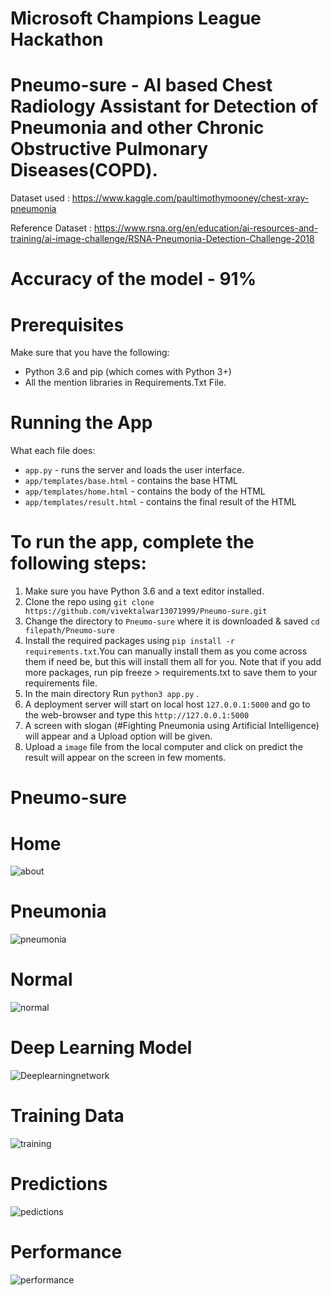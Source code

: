 # Microsoft Champions League Hackathon

# Pneumo-sure - AI based Chest Radiology Assistant for Detection of Pneumonia and other Chronic Obstructive Pulmonary Diseases(COPD).

Dataset used : https://www.kaggle.com/paultimothymooney/chest-xray-pneumonia

Reference Dataset : https://www.rsna.org/en/education/ai-resources-and-training/ai-image-challenge/RSNA-Pneumonia-Detection-Challenge-2018

# Accuracy of the model - 91%

# Prerequisites

Make sure that you have the following:

* Python 3.6 and pip (which comes with Python 3+)
* All the mention libraries in Requirements.Txt File.

# Running the App

What each file does:
* ```app.py``` - runs the server and loads the user interface.
* ```app/templates/base.html``` - contains the base HTML
* ```app/templates/home.html``` - contains the body of the HTML
* ```app/templates/result.html``` - contains the final result of the HTML


# To run the app, complete the following steps:

1. Make sure you have Python 3.6 and a text editor installed.
2. Clone the repo using ```git clone https://github.com/vivektalwar13071999/Pneumo-sure.git```
3. Change the directory to ```Pneumo-sure``` where it is downloaded & saved ```cd filepath/Pneumo-sure```
4. Install the required packages using ```pip install -r requirements.txt```.You can manually install them as you come across them if need be, but this will install them all for you. Note that if you add more packages, run pip freeze > requirements.txt to save them to your requirements file.
5. In the main directory  Run ```python3 app.py``` . 
6. A deployment server will start on local host ```127.0.0.1:5000``` and go to the web-browser and type this ```http://127.0.0.1:5000```
7. A screen with slogan (#Fighting Pneumonia using Artificial Intelligence) will appear and a Upload option will be given.
8. Upload a ```image``` file from the local computer and click on predict the result will appear on the screen in few moments. 

# Pneumo-sure

# Home
![about](https://user-images.githubusercontent.com/24211231/100543002-a2ddba00-3273-11eb-89e9-31a918b3044c.png)
# Pneumonia
![pneumonia](https://user-images.githubusercontent.com/24211231/100543046-e3d5ce80-3273-11eb-8e3c-ea0847e4eb3a.png)
# Normal
![normal](https://user-images.githubusercontent.com/24211231/100543130-6068ad00-3274-11eb-9030-936c9a927355.png)
# Deep Learning Model
![Deeplearningnetwork](https://user-images.githubusercontent.com/24211231/100543150-74141380-3274-11eb-8d55-01d41ed706e5.png)

# Training Data
![training](https://user-images.githubusercontent.com/24211231/100543166-9017b500-3274-11eb-8cda-47018f1d0df1.png)
# Predictions 
![pedictions](https://user-images.githubusercontent.com/24211231/100543186-afaedd80-3274-11eb-94f5-ce6c6bb41e80.png)
# Performance
![performance](https://user-images.githubusercontent.com/24211231/100543261-18965580-3275-11eb-9e4e-9df9c4b3f12f.png)
